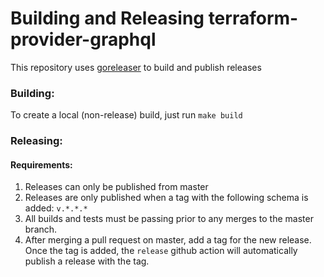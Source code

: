 # Building and Releasing terraform-provider-graphql

This repository uses [goreleaser](https://goreleaser.com/) to build and publish releases

### Building:
To create a local (non-release) build, just run `make build`

### Releasing:

#### Requirements:
1. Releases can only be published from master
2. Releases are only published when a tag with the following schema is added: `v.*.*.*`
3. All builds and tests must be passing prior to any merges to the master branch. 
4. After merging a pull request on master, add a tag for the new release. Once the tag is added, the `release` github action will automatically publish a release with the tag.



